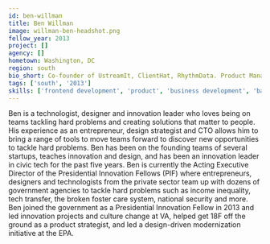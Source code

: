 ```yaml
---
id: ben-willman
title: Ben Willman
image: willman-ben-headshot.png
fellow_year: 2013
project: []
agency: []
hometown: Washington, DC
region: south
bio_short: Co-founder of UstreamIt, ClientHat, RhythmData. Product Manager, Design Strategist, Technologist. Lean Startup mentor and coach
tags: ['south', '2013']
skills: ['frontend development', 'product', 'business development', 'backend development', 'user experience']
---
```


Ben is a technologist, designer and innovation leader who loves being on teams tackling hard problems and creating solutions that matter to people. His experience as an entrepreneur, design strategist and CTO allows him to bring a range of tools to move teams forward to discover new opportunities to tackle hard problems. Ben has been on the founding teams of several startups, teaches innovation and design, and has been an innovation leader in civic tech for the past five years. Ben is currently the Acting Executive Director of the Presidential Innovation Fellows (PIF) where entrepreneurs, designers and technologists from the private sector team up with dozens of  government agencies to tackle hard problems such as income inequality, tech transfer, the broken foster care system, national security and more. Ben joined the government as a Presidential Innovation Fellow in 2013 and led innovation projects and culture change at VA, helped get 18F off the ground as a product strategist, and led a design-driven modernization initiative at the EPA.
